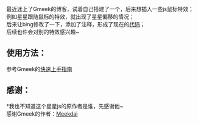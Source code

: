 最近迷上了Gmeek的博客，试着自己搭建了一个，后来想插入一些js鼠标特效；  
例如星星跟随鼠标的特效，就出现了星星偏移的情况；  
后来让bing修改了一下，添加了注释，形成了现在的[代码](https://github.com/Carlyuanss/js_for_Blog)；  
后续也许会对别的特效感兴趣~  
  
## 使用方法：
参考Gmeek的[快速上手指南](https://blog.meekdai.com/post/Gmeek-kuai-su-shang-shou.html)  

## 感谢：
*我也不知道这个星星js的原作者是谁，先感谢他~  
感谢Gmeek的作者：[Meekdai](https://github.com/Meekdai/Gmeek)  

